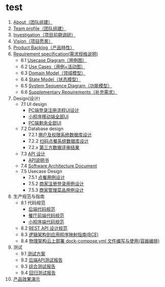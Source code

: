 # test

1. [About（团队组建）](documents/about.md)
2. [Team profile（团队组建）](documents/Team_profile.md)
3. [Investigation（项目前期调研）](documents/Investigation.md)
4. [Vision（项目愿景）](documents/Vision.md)
5. [Product Backlog（产品特性）](documents/Product_backlog.md)
6. [Requirement specification(需求规格说明)](documents/Requirement_specification.md) 
	- 6.1 [Usecase Diagram（用例图）](UseCases/README.md#用例图)
	- 6.2 [Use Cases（用例+活动图）](UseCases/README.md#用例文本与活动图)
	- 6.3 [Domain Model（领域模型）](image/%E9%A2%86%E5%9F%9F%E6%A8%A1%E5%9E%8B.png)
	- 6.4 [State Model（状态模型）](image/订单状态图.png)
	- 6.5 [System Sequence Diagram（功能模型）](SSD/README.md)
	- 6.6 [Supplementary Requirements（补充需求）](documents/Supplementary_Requirements.md)
7. Design(设计)
	- 7.1 UI design
		- [PC端登录注册流程UI设计](UI/login&register)
		- [小程序移动端全部UI](UI/移动端全部)
		- [PC端剩余全部UI](UI/PC端除登录注册)
	- 7.2 Database design
		- 7.2.1 [用户及权限系统数据库设计](ER)
		- 7.2.2 [扫码点餐系统数据库设计](ER/ER.png)
		- 7.2.x [第三方数据评审结果](https://github.com/Baoleme/Dashboard/issues?q=is%3Aissue+is%3Aclosed)
	- 7.3 [API 设计](https://baoleme.github.io/API-document/)
	    - [API说明书](documents/API_Manual.md)
	- 7.4 [Software Architecture Document](documents/Software_Architecture_Document.md)
	- 7.5 Usecase Design
		- 7.5.1 [点餐用例设计](DetailDesign/make_order.md)
		- 7.5.2 [商家注册登录用例设计](DetailDesign/register_login.md)
		- 7.5.3 [商家管理菜品用例设计](DetailDesign/manage_dish.md)
8. 生产规范与指南
	- 8.1 代码规范
		- [后端代码规范](https://github.com/Baoleme/Server/blob/master/Code%20Style.md)
		- [餐厅前端代码规范](https://github.com/Baoleme/Client-Restaurant/blob/master/development_specification.md)
		- [小程序端代码规范](https://github.com/Baoleme/Client-Consumer/blob/master/CODE_STYLE.md)
	- 8.2 [REST API 设计规范](https://baoleme.github.io/API-document/)
	- 8.3 [逻辑架构到应用程序映射指南(BCE)](documents/BCE.md)
	- 8.4 [物理架构云上部署 dock-compose.yml 文件编写与使用(容器编排)](documents/8.4.md)
9. 测试
    - 9.1 [测试方案](documents/测试方案.md)
    - 9.2 [后端API测试报告](documents/后端api测试报告.md)
    - 9.3 [综合测试报告](documents/综合测试报告.md)
    - 9.4 [回归测试报告](documents/回归测试报告.md)
10. [产品效果演示](documents/display.md)
